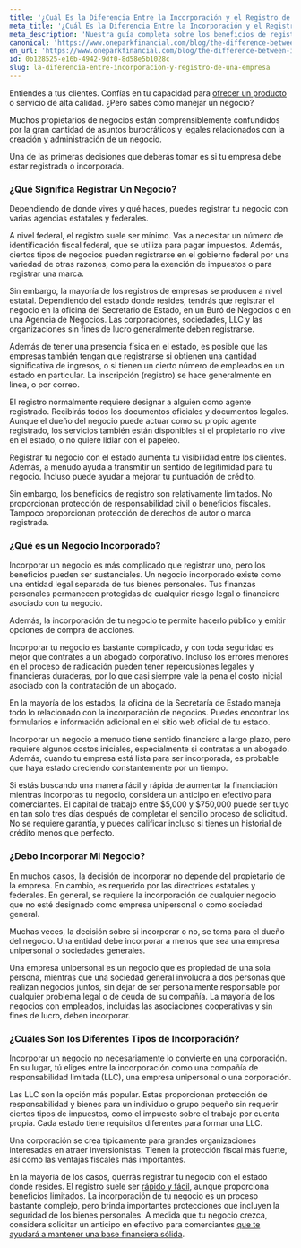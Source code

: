 ```yaml
---
title: '¿Cuál Es la Diferencia Entre la Incorporación y el Registro de una Empresa?'
meta_title: '¿Cuál Es la Diferencia Entre la Incorporación y el Registro de una Empresa?'
meta_description: 'Nuestra guía completa sobre los beneficios de registrarse e incorporarse te ayudará a establecer tu negocio por el camino del éxito.'
canonical: 'https://www.oneparkfinancial.com/blog/the-difference-between-incorporating-and-registering-a-business'
en_url: 'https://www.oneparkfinancial.com/blog/the-difference-between-incorporating-and-registering-a-business'
id: 0b128525-e16b-4942-9df0-8d58e5b1028c
slug: la-diferencia-entre-incorporacion-y-registro-de-una-empresa
---
```

Entiendes a tus clientes. Confías en tu capacidad para [ofrecer un producto](https://www.oneparkfinancial.com/es/articulos/que-tipo-de-empresa-tiene) o servicio de alta calidad. ¿Pero sabes cómo manejar un negocio?

Muchos propietarios de negocios están comprensiblemente confundidos por la gran cantidad de asuntos burocráticos y legales relacionados con la creación y administración de un negocio.

Una de las primeras decisiones que deberás tomar es si tu empresa debe estar registrada o incorporada.    

### ¿Qué Significa Registrar Un Negocio?

Dependiendo de donde vives y qué haces, puedes registrar tu negocio con varias agencias estatales y federales. 

A nivel federal, el registro suele ser mínimo. Vas a necesitar un número de identificación fiscal federal, que se utiliza para pagar impuestos. Además, ciertos tipos de negocios pueden registrarse en el gobierno federal por una variedad de otras razones, como para la exención de impuestos o para registrar una marca.

Sin embargo, la mayoría de los registros de empresas se producen a nivel estatal. Dependiendo del estado donde resides, tendrás que registrar el negocio en la oficina del Secretario de Estado, en un Buró de Negocios o en una Agencia de Negocios. Las corporaciones, sociedades, LLC y las organizaciones sin fines de lucro generalmente deben registrarse.

Además de tener una presencia física en el estado, es posible que las empresas también tengan que  registrarse si obtienen una cantidad significativa de ingresos, o si tienen un cierto número de empleados en un estado en particular. La inscripción (registro) se hace generalmente en línea, o por correo. 

El registro normalmente requiere designar a alguien como agente registrado. Recibirás todos los documentos oficiales y documentos legales. Aunque el dueño del negocio puede actuar como su propio agente registrado, los servicios también están disponibles si el propietario no vive en el estado, o no quiere lidiar con el papeleo. 

Registrar tu negocio con el estado aumenta tu visibilidad entre los clientes. Además, a menudo ayuda a transmitir un sentido de legitimidad para tu negocio. Incluso puede ayudar a mejorar tu puntuación de crédito.

Sin embargo, los beneficios de registro son relativamente limitados. No proporcionan protección de responsabilidad civil o beneficios fiscales. Tampoco proporcionan protección de derechos de autor o marca registrada.   
### ¿Qué es un Negocio Incorporado?

Incorporar un negocio es más complicado que registrar uno, pero los beneficios pueden ser sustanciales. Un negocio incorporado existe como una entidad legal separada de tus bienes personales. Tus finanzas personales permanecen protegidas de cualquier riesgo legal o financiero asociado con tu negocio.

Además, la incorporación de tu negocio te permite hacerlo público y emitir opciones de compra de acciones.  

Incorporar tu negocio es bastante complicado, y con toda seguridad es mejor que contrates a un abogado corporativo. Incluso los errores menores en el proceso de radicación pueden tener repercusiones legales y financieras duraderas, por lo que casi siempre vale la pena el costo inicial asociado con la  contratación de un abogado. 

En la mayoría de los estados, la oficina de la Secretaría de Estado maneja todo lo relacionado con la incorporación de negocios. Puedes encontrar los formularios e información adicional en el sitio web oficial de tu estado.  

Incorporar un negocio a menudo tiene sentido financiero a largo plazo, pero requiere algunos costos iniciales, especialmente si contratas a un abogado. Además, cuando tu empresa está lista para ser incorporada, es probable que haya estado creciendo constantemente por un tiempo. 

Si estás buscando una manera fácil y rápida de aumentar la financiación mientras incorporas tu negocio, considera un anticipo en efectivo para comerciantes. El capital de trabajo entre $5,000 y $750,000 puede ser tuyo en tan solo tres días después de completar el sencillo proceso de solicitud. No se requiere garantía, y puedes calificar incluso si tienes un historial de crédito menos que perfecto. 

### ¿Debo Incorporar Mi Negocio?

En muchos casos, la decisión de incorporar no depende del propietario de la empresa. En cambio, es requerido por las directrices estatales y federales. En general, se requiere la incorporación de cualquier negocio que no esté designado como empresa unipersonal  o como sociedad general. 

Muchas veces, la decisión sobre si incorporar o no, se toma para el dueño del negocio. Una entidad debe incorporar a menos que sea una empresa unipersonal o sociedades generales.

Una empresa unipersonal es un negocio que es propiedad de una sola persona, mientras que una sociedad general involucra a dos personas que realizan negocios juntos, sin dejar de ser personalmente responsable por cualquier problema legal o de deuda de su compañía. La mayoría de los negocios con empleados, incluidas las asociaciones cooperativas y sin fines de lucro, deben incorporar. 

### ¿Cuáles Son los Diferentes Tipos de Incorporación?

Incorporar un negocio no necesariamente lo convierte en una corporación. En su lugar, tú eliges entre la incorporación como una compañía de responsabilidad limitada (LLC), una empresa unipersonal o una corporación. 

Las LLC son la opción más popular. Estas proporcionan protección de responsabilidad y bienes para un individuo o grupo pequeño sin requerir ciertos tipos de impuestos, como el impuesto sobre el trabajo por cuenta propia. Cada estado tiene requisitos diferentes para formar una LLC.  

Una corporación se crea típicamente para grandes organizaciones interesadas en atraer inversionistas. Tienen la protección fiscal más fuerte, así como las ventajas fiscales más importantes. 

En la mayoría de los casos, querrás registrar tu negocio con el estado donde resides. El registro suele ser [rápido y fácil](https://www.oneparkfinancial.com/es/), aunque proporciona beneficios limitados. La incorporación de tu negocio es un proceso bastante complejo, pero brinda importantes protecciones que incluyen la seguridad de los bienes personales. A medida que tu negocio crezca, considera solicitar un anticipo en efectivo para comerciantes [que te ayudará a mantener una base financiera sólida](https://www.oneparkfinancial.com/es/preaprob).